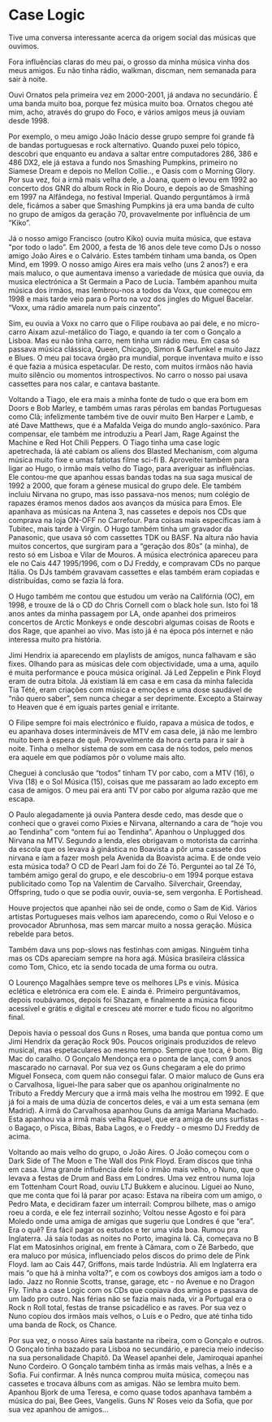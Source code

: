 # Case Logic

Tive uma conversa interessante acerca da origem social das músicas que ouvimos.

Fora influências claras do meu pai, o grosso da minha música vinha dos meus amigos. Eu não tinha rádio, walkman, discman, nem semanada para sair à noite.

Ouvi Ornatos pela primeira vez em 2000-2001, já andava no secundário. É uma banda muito boa, porque fez música muito boa. Ornatos chegou até mim, acho, através do grupo do Foco, e vários amigos meus já ouviam desde 1998.

Por exemplo, o meu amigo João Inácio desse grupo sempre foi grande fã de bandas portuguesas e rock alternativo. Quando puxei pelo tópico, descobri que enquanto eu andava a saltar entre computadores 286, 386 e 486 DX2, ele já estava a fundo nos Smashing Pumpkins, primeiro no Siamese Dream e depois no Mellon Collie.., e Oasis com o Morning Glory. Por sua vez, foi a irmã mais velha dele, a Joana, quem o levou em 1992 ao concerto dos GNR do album Rock in Rio Douro, e depois ao de Smashing em 1997 na Alfândega, no festival Imperial. Quando perguntámos à irmã dele, ficámos a saber que Smashing Pumpkins já era uma banda de culto no grupo de amigos da geração 70, provavelmente por influência de um “Kiko”.

Já o nosso amigo Francisco (outro Kiko) ouvia muita música, que estava "por todo o lado”. Em 2000, a festa de 16 anos dele teve como DJs o nosso amigo João Aires e o Calvário. Estes também tinham uma banda, os Open Mind, em 1999. O nosso amigo Aires era mais velho (uns 2 anos?) e era mais maluco, o que aumentava imenso a variedade de música que ouvia, da musica electrónica a St Germain a Paco de Lucia. Também apanhou muita música dos irmãos, mas lembrou-nos a todos da Voxx, que começou em 1998 e mais tarde veio para o Porto na voz dos jingles do Miguel Bacelar. “Voxx, uma rádio amarela num país cinzento”.

Sim, eu ouvia a Voxx no carro que o Filipe roubava ao pai dele, e no micro-carro Aixam azul-metálico do Tiago, e quando ia ter com o Gonçalo a Lisboa. Mas eu não tinha carro, nem tinha um rádio meu. Em casa só passava música clássica, Queen, Chicago, Simon & Garfunkel e muito Jazz e Blues. O meu pai tocava órgão pra mundial, porque inventava muito e isso é que fazia a música espetacular. De resto, com muitos irmãos não havia muito silêncio ou momentos introspectivos. No carro o nosso pai usava cassettes para nos calar, e cantava bastante.

Voltando a Tiago, ele era mais a minha fonte de tudo o que era bom em Doors e Bob Marley, e também umas raras pérolas em bandas Portuguesas como Clã; infelizmente também tive de ouvir muito Ben Harper e Lamb, e até Dave Matthews, que é a Mafalda Veiga do mundo anglo-saxónico. Para compensar, ele também me introduziu a Pearl Jam, Rage Against the Machine e Red Hot Chili Peppers. O Tiago tinha uma case logic apetrechada, lá até cabiam os aliens dos Blasted Mechanism, com alguma música muito fixe e umas fatiotas filme sci-fi B. Aproveitei também para ligar ao Hugo, o irmão mais velho do Tiago, para averiguar as influências. Ele contou-me que apanhou essas bandas todas na sua saga musical de 1992 a 2000, que foram a génese musical do grupo dele. Ele também incluiu Nirvana no grupo, mas isso passava-nos menos; num colégio de rapazes éramos menos dados aos avanços da música para Emos. Ele apanhava as músicas na Antena 3, nas cassetes e depois nos CDs que comprava na loja ON-OFF no Carrefour. Para coisas mais específicas iam à Tubitec, mais tarde à Virgin. O Hugo também tinha um gravador da Panasonic, que usava só com cassettes TDK ou BASF. Na altura não havia muitos concertos, que surgiram para a “geração dos 80s” (a minha), de resto só em Lisboa e Vilar de Mouros. A música electrónica apareceu para ele no Cais 447 1995/1996, com o DJ Freddy, e compravam CDs no parque Itália. Os DJs também gravavam cassettes e elas também eram copiadas e distribuídas, como se fazia lá fora.

O Hugo também me contou que estudou um verão na Califórnia (OC), em 1998, e trouxe de lá o CD do Chris Cornell com o black hole sun. Isto foi 18 anos antes da minha passagem por LA, onde apanhei dos primeiros concertos de Arctic Monkeys e onde descobri algumas coisas de Roots e dos Rage, que apanhei ao vivo. Mas isto já é na época pós internet e não interessa muito pra história.

Jimi Hendrix ia aparecendo em playlists de amigos, nunca falhavam e são fixes. Olhando para as músicas dele com objectividade, uma a uma, aquilo é muita performance e pouca música original. Já Led Zeppelin e Pink Floyd eram de outra bitola. Já existiam lá em casa e em casa da minha falecida Tia Tété, eram criações com música e emoções e uma dose saudável de “não quero saber”, sem nunca chegar a ser deprimente. Excepto a Stairway to Heaven que é em iguais partes genial e irritante.

O Filipe sempre foi mais electrónico e fluído, rapava a música de todos, e eu apanhava doses intermináveis de MTV em casa dele, já não me lembro muito bem à espera de quê. Provavelmente da hora certa para ir sair à noite. Tinha o melhor sistema de som em casa de nós todos, pelo menos era aquele em que podíamos pôr o volume mais alto.

Cheguei à conclusão que “todos” tinham TV por cabo, com a MTV (16), o Viva (18) e o Sol Música (15), coisas que me passaram ao lado excepto em casa de amigos. O meu pai era anti TV por cabo por alguma razão que me escapa.

O Paulo alegadamente já ouvia Pantera desde cedo, mas desde que o conheci que o gravei como Pixies e Nirvana, alternando a cara de “hoje vou ao Tendinha” com “ontem fui ao Tendinha”. Apanhou o Unplugged dos Nirvana na MTV. Segundo a lenda, eles obrigavam o motorista da carrinha da escola que os levava à ginástica no Boavista a pôr uma cassete dos nirvana e íam a fazer mosh pela Avenida da Boavista acima. E de onde veio esta música toda? O CD de Pearl Jam foi do Zé Tó. Perguntei ao tal Zé Tó, também amigo geral do grupo, e ele descobriu-o em 1994 porque estava publicitado como Top na Valentim de Carvalho. Silverchair, Greenday, Offspring, tudo o que se podia ouvir, ouvia-se, sem vergonha. E Portishead.

Houve projectos que apanhei não sei de onde, como o Sam de Kid. Vários artistas Portugueses mais velhos iam aparecendo, como o Rui Veloso e o provocador Abrunhosa, mas sem marcar muito a nossa geração. Música rebelde para betos.

Também dava uns pop-slows nas festinhas com amigas. Ninguém tinha mas os CDs apareciam sempre na hora agá. Música brasileira clássica como Tom, Chico, etc ia sendo tocada de uma forma ou outra.

O Lourenço Magalhães sempre teve os melhores LPs e vinis. Música eclética e eletrónica era com ele. E ainda é. Primeiro perguntávamos, depois roubávamos, depois foi Shazam, e finalmente a música ficou acessível e grátis e digital e cresceu até morrer e tudo ficou no algoritmo final.

Depois havia o pessoal dos Guns n Roses, uma banda que pontua como um Jimi Hendrix da geração Rock 90s. Poucos originais produzidos de relevo musical, mas espetaculares ao mesmo tempo. Sempre que toca, é bom. Big Mac do caralho. O Gonçalo Mendonça era o ponta de lança, com 9 anos mascarado no carnaval. Por sua vez os Guns chegaram a ele do primo Miguel Fonseca, com quem não consegui falar. O maior maluco de Guns era o Carvalhosa, liguei-lhe para saber que os apanhou originalmente no Tributo a Freddy Mercury que a irmã mais velha lhe mostrou em 1992. E que já foi a mais de uma dúzia de concertos deles, e vai a um esta semana (em Madrid). A irmã do Carvalhosa apanhou Guns da amiga Mariana Machado. Esta apanhou via a irmã mais velha Raquel, que era amiga de uns surfistas - o Bagaço, o Pisca, Bibas, Baba Lagos, e o Freddy - o mesmo DJ Freddy de acima.

Voltando ao mais velho do grupo, o João Aires. O João começou com o Dark Side of The Moon e The Wall dos Pink Floyd. Eram discos que tinha em casa. Uma grande influência dele foi o irmão mais velho, o Nuno, que o levava a festas de Drum and Bass em Londres. Uma vez entrou numa loja em Tottenham Court Road, ouviu LTJ Bukkem e alucinou. Liguei ao Nuno, que me conta que foi lá parar por acaso: Estava na ribeira com um amigo, o Pedro Mata, e decidiram fazer um interrail: Comprou bilhete, mas o amigo roeu a corda, e ele fez interrail sozinho; Voltou nesse Agosto e foi para Moledo onde uma amiga de amigas que sugeriu que Londres é que “era”. Era o quê? Era fácil pagar os estudos e ter uma vida boa. Rumou pra Inglaterra. Já saía todas as noites no Porto, imagina lá. Cá, começava no B Flat em Matosinhos original, em frente à Câmara, com o Zé Barbedo, que era maluco por música, influenciado pelos discos do primo dele de Pink Floyd. Iam ao Cais 447, Griffons, mais tarde Indústria. Ali em Inglaterra era mais “o que há à minha volta?”, e com os cowboys dos amigos iam a todo o lado. Jazz no Ronnie Scotts, transe, garage, etc - no Avenue e no Dragon Fly. Tinha a case Logic com os CDs que copiava dos amigos e passava de um lado pro outro. Nas férias não se fazia mais nada, vir a Portugal era o Rock n Roll total, festas de transe psicadélico e as raves. Por sua vez o Nuno copiou dos irmãos mais velhos, o Luís e o Pedro, que até tinha tido uma banda de Rock, os Chance.

Por sua vez, o nosso Aires saía bastante na ribeira, com o Gonçalo e outros. O Gonçalo tinha bazado para Lisboa no secundário, e parecia meio indeciso na sua personalidade Chapitô. Da Weasel apanhei dele, Jamiroquai apanhei Nuno Cordeiro. O Gonçalo também tinha as irmãs mais velhas, a Inês e a Sofia. Fui confirmar. A Inês nunca comprou muita música, começou nas cassetes e trocava álbuns com as amigas. Não se lembra muito bem. Apanhou Bjork de uma Teresa, e como quase todos apanhava também a música do pai, Bee Gees, Vangelis. Guns N’ Roses veio da Sofia, que por sua vez apanhou de amigos…
